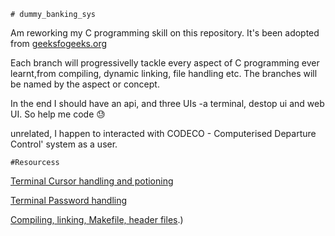 	# dummy_banking_sys

Am reworking my C programming skill on this repository.
It's been adopted from [geeksfogeeks.org](https://www.geeksforgeeks.org/bank-account-system-in-c-using-file-handling/)

Each branch will progressivelly tackle every aspect  of C programming ever learnt,from  compiling, dynamic linking, file handling etc.
The branches will be named by the aspect or concept.

In the end I should have an api, and three UIs -a terminal, destop ui and web UI. So help me code :sweat:

unrelated, I happen to interacted with CODECO - Computerised Departure Control' system as a user.
	
	#Resourcess
	
[Terminal Cursor handling and potioning](https://stackoverflow.com/questions/26423537/how-to-position-the-input-text-cursor-in-c#26423946)
		
[Terminal Password handling](https://stackoverflow.com/questions/1786532/c-command-line-password-input)
		
[Compiling, linking, Makefile, header files](https://gribblelab.org/teaching/CBootCamp/12_Compiling_linking_Makefile_header_files.html#:~:text=The%20compiler%20will%20look%20in,see%20Search%20Path%20for%20details).)
